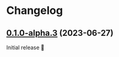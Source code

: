 # Changelog

## [0.1.0-alpha.3](https://github.com/PrettyCoffee/yaasl/compare/0.1.0-alpha.2...0.1.0-alpha.3) (2023-06-27)

Initial release 🎉
